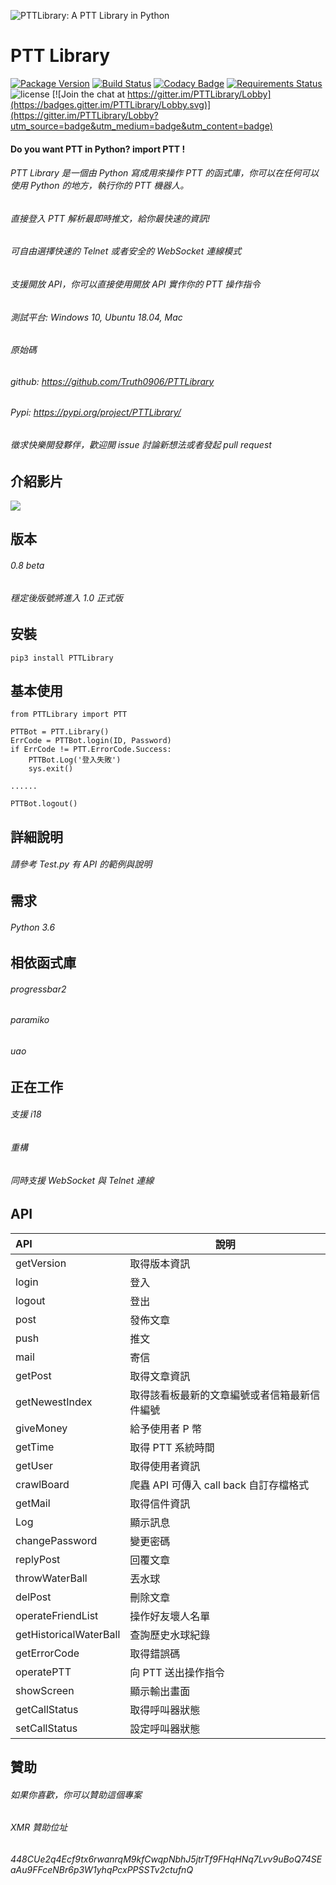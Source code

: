![PTTLibrary: A PTT Library in Python](https://i.imgur.com/B1kIMgR.png)
# PTT Library
[![Package Version](https://img.shields.io/pypi/v/PTTLibrary.svg)](https://pypi.python.org/pypi/PTTLibrary)
[![Build Status](https://travis-ci.org/Truth0906/PTTLibrary.svg?branch=master)](https://travis-ci.org/Truth0906/PTTLibrary)
[![Codacy Badge](https://api.codacy.com/project/badge/grade/8f2eee1a277d499f95dfd5ee46094fdf)](https://www.codacy.com/app/hunkim/TensorFlow-Tutorials)
[![Requirements Status](https://requires.io/github/Truth0906/PTTLibrary/requirements.svg?branch=master)](https://requires.io/github/Truth0906/PTTLibrary/requirements/?branch=master)
![license](https://img.shields.io/github/license/mashape/apistatus.svg)
[![Join the chat at https://gitter.im/PTTLibrary/Lobby](https://badges.gitter.im/PTTLibrary/Lobby.svg)](https://gitter.im/PTTLibrary/Lobby?utm_source=badge&utm_medium=badge&utm_content=badge)

#### Do you want PTT in Python? import PTT !

###### PTT Library 是一個由 Python 寫成用來操作 PTT 的函式庫，你可以在任何可以使用 Python 的地方，執行你的 PTT 機器人。
###### 直接登入 PTT 解析最即時推文，給你最快速的資訊!
###### 可自由選擇快速的 Telnet 或者安全的 WebSocket 連線模式
###### 支援開放 API，你可以直接使用開放 API 實作你的 PTT 操作指令
###### 測試平台: Windows 10, Ubuntu 18.04, Mac
###### 原始碼
###### github: https://github.com/Truth0906/PTTLibrary
###### Pypi: https://pypi.org/project/PTTLibrary/

###### 徵求快樂開發夥伴，歡迎開 issue 討論新想法或者發起 pull request

## 介紹影片

[![](http://img.youtube.com/vi/ng48ITuePlg/0.jpg)](http://www.youtube.com/watch?v=ng48ITuePlg "")

版本
-------------------
###### 0.8 beta
###### 穩定後版號將進入 1.0 正式版

安裝
-------------------
```
pip3 install PTTLibrary
```

基本使用
-------------------
```
from PTTLibrary import PTT

PTTBot = PTT.Library()
ErrCode = PTTBot.login(ID, Password)
if ErrCode != PTT.ErrorCode.Success:
    PTTBot.Log('登入失敗')
    sys.exit()

......

PTTBot.logout()
```

詳細說明
-------------------
###### 請參考 Test.py 有 API 的範例與說明

需求
-------------------
###### Python 3.6

相依函式庫
-------------------
###### progressbar2
###### paramiko
###### uao

正在工作
-------------------
###### 支援 i18
###### 重構
###### 同時支援 WebSocket 與 Telnet 連線

API
-------------------
| API  | 說明|
| :---------- | -----------|
| getVersion   | 取得版本資訊   |
| login   | 登入   |
| logout   | 登出   |
| post   | 發佈文章   |
| push   | 推文   |
| mail   | 寄信   |
| getPost   | 取得文章資訊   |
| getNewestIndex   | 取得該看板最新的文章編號或者信箱最新信件編號   |
| giveMoney   | 給予使用者 P 幣   |
| getTime   | 取得 PTT 系統時間   |
| getUser   | 取得使用者資訊   |
| crawlBoard   | 爬蟲 API 可傳入 call back 自訂存檔格式  |
| getMail   | 取得信件資訊   |
| Log   | 顯示訊息   |
| changePassword   | 變更密碼   |
| replyPost   | 回覆文章   |
| throwWaterBall   | 丟水球   |
| delPost   | 刪除文章   |
| operateFriendList   | 操作好友壞人名單   |
| getHistoricalWaterBall   | 查詢歷史水球紀錄   |
| getErrorCode   | 取得錯誤碼   |
| operatePTT   | 向 PTT 送出操作指令   |
| showScreen   | 顯示輸出畫面   |
| getCallStatus   | 取得呼叫器狀態   |
| setCallStatus   | 設定呼叫器狀態   |

贊助
-------------------
###### 如果你喜歡，你可以贊助這個專案
###### XMR 贊助位址
###### 448CUe2q4Ecf9tx6rwanrqM9kfCwqpNbhJ5jtrTf9FHqHNq7Lvv9uBoQ74SEaAu9FFceNBr6p3W1yhqPcxPPSSTv2ctufnQ
